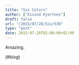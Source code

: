 ```yaml
---
title: "Six Colors"
author: ["Eivind Hjertnes"]
draft: false
url: "/2015/07/28/Six/536"
type: "post"
date: 2015-07-28T02:00:00+02:00
---
```


Amazing.

(#blog)
